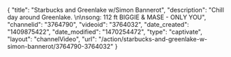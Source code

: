 {
    "title": "Starbucks and Greenlake w\/Simon Bannerot",
    "description": "Chill day around Greenlake. \n\nsong: 112 ft BIGGIE & MASE - ONLY YOU",
    "channelid": "3764790",
    "videoid": "3764032",
    "date_created": "1409875422",
    "date_modified": "1470254472",
    "type": "captivate",
    "layout": "channelVideo",
    "url": "\/action\/starbucks-and-greenlake-w-simon-bannerot\/3764790-3764032"
}